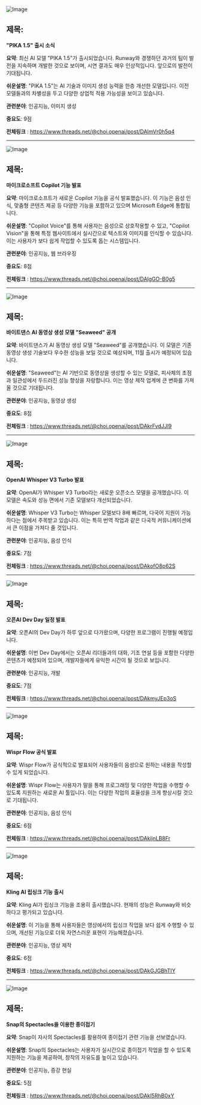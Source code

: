 ![Image](https://scontent-iad3-1.cdninstagram.com/v/t51.71878-15/461930422_2029328127520359_8637859157271984783_n.jpg?_nc_cat=101&ccb=1-7&_nc_sid=18de74&_nc_ohc=OgjvGkHCdIEQ7kNvgEIIYoa&_nc_ht=scontent-iad3-1.cdninstagram.com&edm=ACx9VUEEAAAA&_nc_gid=AE_KeNlVzaA1UDLr515x2Kq&oh=00_AYAPKg53OP-mbLLlXwEHDKpG2v6kfphrcju-7wlJEDfXRw&oe=67024F93)

## 제목:
**"PIKA 1.5" 출시 소식**

**요약**:
최신 AI 모델 "PIKA 1.5"가 출시되었습니다. Runway와 경쟁하던 과거의 팀이 발전을 지속하며 개발한 것으로 보이며, 시연 결과도 매우 인상적입니다. 앞으로의 발전이 기대됩니다.

**쉬운설명**:
"PIKA 1.5"는 AI 기술과 이미지 생성 능력을 한층 개선한 모델입니다. 이전 모델들과의 차별성을 두고 다양한 상업적 적용 가능성을 보이고 있습니다. 

**관련분야**: 인공지능, 이미지 생성

**중요도**: 9점

**전체링크** :  https://www.threads.net/@choi.openai/post/DAlmVr0h5q4

---

![Image](https://scontent-iad3-1.cdninstagram.com/v/t51.29350-15/461822985_553237967377508_2586201089834897036_n.jpg?_nc_cat=110&ccb=1-7&_nc_sid=18de74&_nc_ohc=yu2DOhjZJcsQ7kNvgE15C3Z&_nc_ht=scontent-iad3-1.cdninstagram.com&edm=ACx9VUEEAAAA&_nc_gid=AE_KeNlVzaA1UDLr515x2Kq&oh=00_AYAs45dMII0r-x6bg9rLCAU-KnqcqPwgo5VhHma7wmLkCg&oe=67022CA8)

## 제목:
**마이크로소프트 Copilot 기능 발표**

**요약**:
마이크로소프트가 새로운 Copilot 기능을 공식 발표했습니다. 이 기능은 음성 인식, 맞춤형 콘텐츠 제공 등 다양한 기능을 포함하고 있으며 Microsoft Edge에 통합됩니다.

**쉬운설명**:
"Copilot Voice"를 통해 사용자는 음성으로 상호작용할 수 있고, "Copilot Vision"을 통해 특정 웹사이트에서 실시간으로 텍스트와 이미지를 인식할 수 있습니다. 이는 사용자가 보다 쉽게 작업할 수 있도록 돕는 시스템입니다.

**관련분야**: 인공지능, 웹 브라우징

**중요도**: 8점

**전체링크** :  https://www.threads.net/@choi.openai/post/DAlgGO-B0g5

---

![Image](https://scontent-iad3-1.cdninstagram.com/v/t51.71878-15/461423147_531133409495301_8099409788357295052_n.jpg?_nc_cat=108&ccb=1-7&_nc_sid=18de74&_nc_ohc=SCXHyt7QGwsQ7kNvgGCaFks&_nc_ht=scontent-iad3-1.cdninstagram.com&edm=ACx9VUEEAAAA&_nc_gid=AE_KeNlVzaA1UDLr515x2Kq&oh=00_AYDB4Cx62_ZXb2J__Mrvwy-c31XrDcMvVACwqRg9EYJVYQ&oe=67023ED6)

## 제목:
**바이트댄스 AI 동영상 생성 모델 "Seaweed" 공개**

**요약**:
바이트댄스가 AI 동영상 생성 모델 "Seaweed"를 공개했습니다. 이 모델은 기존 동영상 생성 기술보다 우수한 성능을 보일 것으로 예상되며, 11월 출시가 예정되어 있습니다.

**쉬운설명**:
"Seaweed"는 AI 기반으로 동영상을 생성할 수 있는 모델로, 피사체의 초점과 일관성에서 두드러진 성능 향상을 자랑합니다. 이는 영상 제작 업계에 큰 변화를 가져올 것으로 기대됩니다.

**관련분야**: 인공지능, 동영상 생성

**중요도**: 8점

**전체링크** :  https://www.threads.net/@choi.openai/post/DAkrFvdJJl9

---

![Image](https://scontent-iad3-2.cdninstagram.com/v/t51.29350-15/461589118_990518199542786_3937919670907620169_n.jpg?_nc_cat=105&ccb=1-7&_nc_sid=18de74&_nc_ohc=4Rco9jJbzDQQ7kNvgHqGHWk&_nc_ht=scontent-iad3-2.cdninstagram.com&edm=ACx9VUEEAAAA&_nc_gid=AE_KeNlVzaA1UDLr515x2Kq&oh=00_AYDOv5XQNh9qQbn3NLKYVi56tC3xpIVGxAo207wnSrz-ew&oe=67023D4A)

## 제목:
**OpenAI Whisper V3 Turbo 발표**

**요약**:
OpenAI가 Whisper V3 Turbo라는 새로운 오픈소스 모델을 공개했습니다. 이 모델은 속도와 성능 면에서 기존 모델보다 개선되었습니다.

**쉬운설명**:
Whisper V3 Turbo는 Whisper 모델보다 8배 빠르며, 다국어 지원이 가능하다는 점에서 주목받고 있습니다. 이는 특히 번역 작업과 같은 다국적 커뮤니케이션에서 큰 이점을 가져다 줄 것입니다.

**관련분야**: 인공지능, 음성 인식

**중요도**: 7점

**전체링크** :  https://www.threads.net/@choi.openai/post/DAkofO8p62S

---

![Image](https://scontent-iad3-1.cdninstagram.com/v/t51.29350-15/461547244_1059161345865200_8646379956330616052_n.jpg?_nc_cat=102&ccb=1-7&_nc_sid=18de74&_nc_ohc=7ZtQK8R_ZcUQ7kNvgG7-rDb&_nc_ht=scontent-iad3-1.cdninstagram.com&edm=ACx9VUEEAAAA&_nc_gid=AE_KeNlVzaA1UDLr515x2Kq&oh=00_AYC3MOu4_Ne-_NbCu2pmM63Ble8b7qvZKlIpW40GweH8hw&oe=67024AE2)

## 제목:
**오픈AI Dev Day 일정 발표**

**요약**:
오픈AI의 Dev Day가 하루 앞으로 다가왔으며, 다양한 프로그램이 진행될 예정입니다.

**쉬운설명**:
이번 Dev Day에서는 오픈AI 리더들과의 대화, 기조 연설 등을 포함한 다양한 콘텐츠가 예정되어 있으며, 개발자들에게 유익한 시간이 될 것으로 보입니다.

**관련분야**: 인공지능, 개발

**중요도**: 7점

**전체링크** :  https://www.threads.net/@choi.openai/post/DAkmyJEp3oS

---

![Image](https://scontent-iad3-1.cdninstagram.com/v/t51.71878-15/461318727_1035351021654970_2526348867994893365_n.jpg?_nc_cat=104&ccb=1-7&_nc_sid=18de74&_nc_ohc=OWfUuo1SS2oQ7kNvgHJi8WY&_nc_ht=scontent-iad3-1.cdninstagram.com&edm=ACx9VUEEAAAA&_nc_gid=AE_KeNlVzaA1UDLr515x2Kq&oh=00_AYC3PVeG5CMnToN1tK0sD3EXtLnNJQ6paC09XfI5fQbqxw&oe=67022903)

## 제목:
**Wispr Flow 공식 발표**

**요약**:
Wispr Flow가 공식적으로 발표되어 사용자들이 음성으로 원하는 내용을 작성할 수 있게 되었습니다.

**쉬운설명**:
Wispr Flow는 사용자가 말을 통해 프로그래밍 및 다양한 작업을 수행할 수 있도록 지원하는 새로운 AI 툴입니다. 이는 다양한 작업의 효율성을 크게 향상시킬 것으로 기대됩니다.

**관련분야**: 인공지능, 음성 인식

**중요도**: 6점

**전체링크** :  https://www.threads.net/@choi.openai/post/DAkijnLB8Fr

---

![Image](https://scontent-iad3-2.cdninstagram.com/v/t51.71878-15/461705080_1620508228499903_2659776983191899767_n.jpg?_nc_cat=100&ccb=1-7&_nc_sid=18de74&_nc_ohc=fIxSnqaIYewQ7kNvgG1U5_2&_nc_ht=scontent-iad3-2.cdninstagram.com&edm=ACx9VUEEAAAA&_nc_gid=AE_KeNlVzaA1UDLr515x2Kq&oh=00_AYCLq3VwSb_-NgSiEc4IWkbd4LrvQtIgLGJP45lvZQ_eng&oe=67022FCB)

## 제목:
**Kling AI 립싱크 기능 출시**

**요약**:
Kling AI가 립싱크 기능을 조용히 출시했습니다. 현재의 성능은 Runway와 비슷하다고 평가되고 있습니다.

**쉬운설명**:
이 기능을 통해 사용자들은 영상에서의 립싱크 작업을 보다 쉽게 수행할 수 있으며, 개선된 기능으로 더욱 자연스러운 표현이 가능해졌습니다.

**관련분야**: 인공지능, 영상 제작

**중요도**: 6점

**전체링크** :  https://www.threads.net/@choi.openai/post/DAkGJGBhTIY

---

![Image](https://scontent-iad3-2.cdninstagram.com/v/t51.71878-15/461750069_885366439796601_3481988889623406931_n.jpg?_nc_cat=100&ccb=1-7&_nc_sid=18de74&_nc_ohc=Mirl2jhO6dIQ7kNvgF0Jo1i&_nc_ht=scontent-iad3-2.cdninstagram.com&edm=ACx9VUEEAAAA&_nc_gid=AE_KeNlVzaA1UDLr515x2Kq&oh=00_AYCnzw__um3T_1LLUXkY1bKVsGA8Bxhdtix7KGEduBr96Q&oe=67022EF6)

## 제목:
**Snap의 Spectacles을 이용한 종이접기**

**요약**:
Snap이 자사의 Spectacles를 활용하여 종이접기 관련 기능을 선보였습니다.

**쉬운설명**:
Snap의 Spectacles는 사용자가 실시간으로 종이접기 작업을 할 수 있도록 지원하는 기능을 제공하여, 창작의 자유도를 높이고 있습니다.

**관련분야**: 인공지능, 증강 현실

**중요도**: 5점

**전체링크** :  https://www.threads.net/@choi.openai/post/DAkI5RhB0xY
